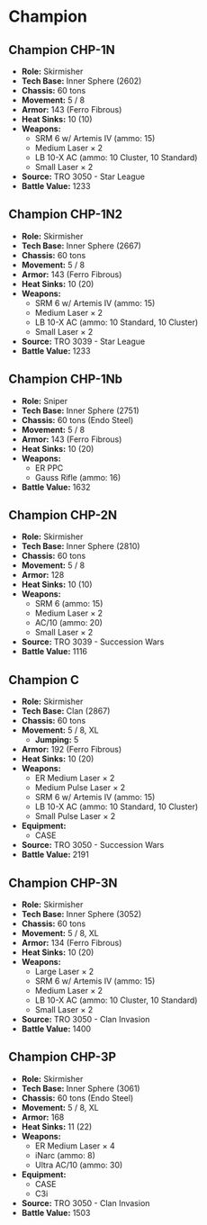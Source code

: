 # Champion
## Champion CHP-1N
- **Role:** Skirmisher
- **Tech Base:** Inner Sphere (2602)
- **Chassis:** 60 tons
- **Movement:** 5 / 8
- **Armor:** 143 (Ferro Fibrous)
- **Heat Sinks:** 10 (10)
- **Weapons:**
  - SRM 6 w/ Artemis IV (ammo: 15)
  - Medium Laser × 2
  - LB 10-X AC (ammo: 10 Cluster, 10 Standard)
  - Small Laser × 2
- **Source:** TRO 3050 - Star League
- **Battle Value:** 1233

## Champion CHP-1N2
- **Role:** Skirmisher
- **Tech Base:** Inner Sphere (2667)
- **Chassis:** 60 tons
- **Movement:** 5 / 8
- **Armor:** 143 (Ferro Fibrous)
- **Heat Sinks:** 10 (20)
- **Weapons:**
  - SRM 6 w/ Artemis IV (ammo: 15)
  - Medium Laser × 2
  - LB 10-X AC (ammo: 10 Standard, 10 Cluster)
  - Small Laser × 2
- **Source:** TRO 3039 - Star League
- **Battle Value:** 1233

## Champion CHP-1Nb
- **Role:** Sniper
- **Tech Base:** Inner Sphere (2751)
- **Chassis:** 60 tons (Endo Steel)
- **Movement:** 5 / 8
- **Armor:** 143 (Ferro Fibrous)
- **Heat Sinks:** 10 (20)
- **Weapons:**
  - ER PPC
  - Gauss Rifle (ammo: 16)
- **Battle Value:** 1632

## Champion CHP-2N
- **Role:** Skirmisher
- **Tech Base:** Inner Sphere (2810)
- **Chassis:** 60 tons
- **Movement:** 5 / 8
- **Armor:** 128
- **Heat Sinks:** 10 (10)
- **Weapons:**
  - SRM 6 (ammo: 15)
  - Medium Laser × 2
  - AC/10 (ammo: 20)
  - Small Laser × 2
- **Source:** TRO 3039 - Succession Wars
- **Battle Value:** 1116

## Champion C
- **Role:** Skirmisher
- **Tech Base:** Clan (2867)
- **Chassis:** 60 tons
- **Movement:** 5 / 8, XL
  - **Jumping:** 5
- **Armor:** 192 (Ferro Fibrous)
- **Heat Sinks:** 10 (20)
- **Weapons:**
  - ER Medium Laser × 2
  - Medium Pulse Laser × 2
  - SRM 6 w/ Artemis IV (ammo: 15)
  - LB 10-X AC (ammo: 10 Standard, 10 Cluster)
  - Small Pulse Laser × 2
- **Equipment:**
  - CASE
- **Source:** TRO 3050 - Succession Wars
- **Battle Value:** 2191

## Champion CHP-3N
- **Role:** Skirmisher
- **Tech Base:** Inner Sphere (3052)
- **Chassis:** 60 tons
- **Movement:** 5 / 8, XL
- **Armor:** 134 (Ferro Fibrous)
- **Heat Sinks:** 10 (20)
- **Weapons:**
  - Large Laser × 2
  - SRM 6 w/ Artemis IV (ammo: 15)
  - Medium Laser × 2
  - LB 10-X AC (ammo: 10 Cluster, 10 Standard)
  - Small Laser × 2
- **Source:** TRO 3050 - Clan Invasion
- **Battle Value:** 1400

## Champion CHP-3P
- **Role:** Skirmisher
- **Tech Base:** Inner Sphere (3061)
- **Chassis:** 60 tons (Endo Steel)
- **Movement:** 5 / 8, XL
- **Armor:** 168
- **Heat Sinks:** 11 (22)
- **Weapons:**
  - ER Medium Laser × 4
  - iNarc (ammo: 8)
  - Ultra AC/10 (ammo: 30)
- **Equipment:**
  - CASE
  - C3i
- **Source:** TRO 3050 - Clan Invasion
- **Battle Value:** 1503

